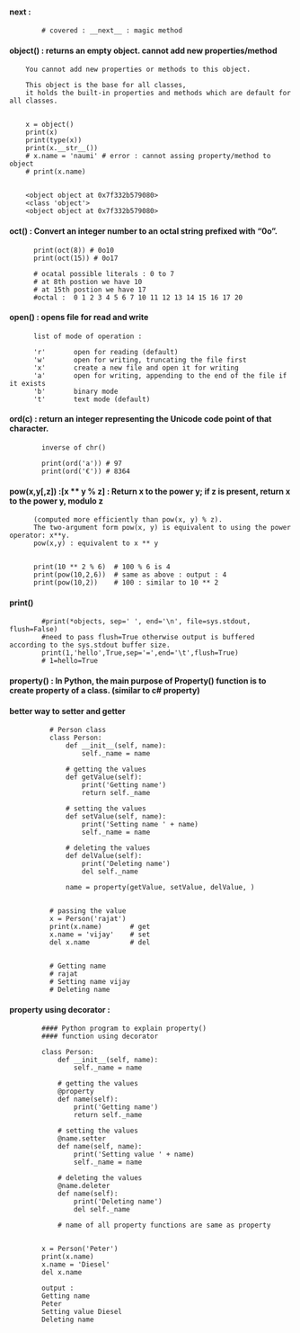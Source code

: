 #### next : 

            # covered : __next__ : magic method
            
            
#### object() : returns an empty object. cannot add new properties/method

        You cannot add new properties or methods to this object.

        This object is the base for all classes, 
        it holds the built-in properties and methods which are default for all classes.


        x = object()
        print(x)
        print(type(x))
        print(x.__str__())
        # x.name = 'naumi' # error : cannot assing property/method to object
        # print(x.name)


        <object object at 0x7f332b579080>
        <class 'object'>
        <object object at 0x7f332b579080>
        

#### oct() : Convert an integer number to an octal string prefixed with “0o”.

          print(oct(8)) # 0o10
          print(oct(15)) # 0o17

          # ocatal possible literals : 0 to 7
          # at 8th postion we have 10
          # at 15th postion we have 17
          #octal :  0 1 2 3 4 5 6 7 10 11 12 13 14 15 16 17 20
          
#### open() : opens file for read and write

          list of mode of operation : 
          
          'r'       open for reading (default)
          'w'       open for writing, truncating the file first
          'x'       create a new file and open it for writing
          'a'       open for writing, appending to the end of the file if it exists
          'b'       binary mode
          't'       text mode (default)
          
#### ord(c) : return an integer representing the Unicode code point of that character.           

            inverse of chr()
            
            print(ord('a')) # 97
            print(ord('€')) # 8364


#### pow(x,y[,z]) :[x ** y % z] :  Return x to the power y; if z is present, return x to the power y, modulo z 

          (computed more efficiently than pow(x, y) % z). 
          The two-argument form pow(x, y) is equivalent to using the power operator: x**y.
          pow(x,y) : equivalent to x ** y
          
          
          print(10 ** 2 % 6)  # 100 % 6 is 4
          print(pow(10,2,6))  # same as above : output : 4
          print(pow(10,2))    # 100 : similar to 10 ** 2
          

#### print()

            #print(*objects, sep=' ', end='\n', file=sys.stdout, flush=False)
            #need to pass flush=True otherwise output is buffered according to the sys.stdout buffer size.
            print(1,'hello',True,sep='=',end='\t',flush=True)
            # 1=hello=True	



#### property() : In Python, the main purpose of Property() function is to create property of a class. (similar to c# property)
#### better way to setter and getter
                        

              # Person class 
              class Person:
                  def __init__(self, name):
                      self._name = name

                  # getting the values
                  def getValue(self):
                      print('Getting name')
                      return self._name

                  # setting the values
                  def setValue(self, name):
                      print('Setting name ' + name)
                      self._name = name

                  # deleting the values
                  def delValue(self):
                      print('Deleting name')
                      del self._name

                  name = property(getValue, setValue, delValue, )


              # passing the value
              x = Person('rajat')
              print(x.name)       # get
              x.name = 'vijay'    # set
              del x.name          # del


              # Getting name
              # rajat
              # Setting name vijay
              # Deleting name


#### property using decorator : 

            #### Python program to explain property()
            #### function using decorator

            class Person:
                def __init__(self, name):
                    self._name = name

                # getting the values
                @property
                def name(self):
                    print('Getting name')
                    return self._name

                # setting the values
                @name.setter
                def name(self, name):
                    print('Setting value ' + name)
                    self._name = name

                # deleting the values
                @name.deleter
                def name(self):
                    print('Deleting name')
                    del self._name

                # name of all property functions are same as property


            x = Person('Peter')
            print(x.name)
            x.name = 'Diesel'
            del x.name

            output : 
            Getting name
            Peter
            Setting value Diesel
            Deleting name
